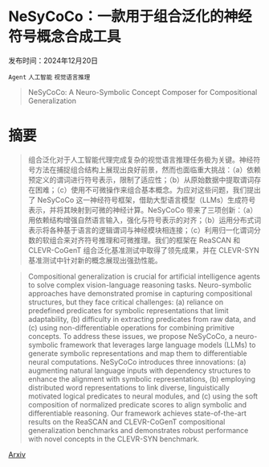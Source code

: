# NeSyCoCo：一款用于组合泛化的神经符号概念合成工具

发布时间：2024年12月20日

`Agent` `人工智能` `视觉语言推理`

> NeSyCoCo: A Neuro-Symbolic Concept Composer for Compositional Generalization

# 摘要

> 组合泛化对于人工智能代理完成复杂的视觉语言推理任务极为关键。神经符号方法在捕捉组合结构上展现出良好前景，然而也面临重大挑战：（a）依赖预定义的谓词进行符号表示，限制了适应性；（b）从原始数据中提取谓词存在困难；（c）使用不可微操作来组合基本概念。为应对这些问题，我们提出了 NeSyCoCo 这一神经符号框架，借助大型语言模型（LLMs）生成符号表示，并将其映射到可微的神经计算。NeSyCoCo 带来了三项创新：（a）用依赖结构增强自然语言输入，强化与符号表示的对齐；（b）运用分布式词表示将各种基于语言的逻辑谓词与神经模块相连接；（c）利用归一化谓词分数的软组合来对齐符号推理和可微推理。我们的框架在 ReaSCAN 和 CLEVR-CoGenT 组合泛化基准测试中取得了领先成果，并在 CLEVR-SYN 基准测试中针对新的概念展现出强劲性能。

> Compositional generalization is crucial for artificial intelligence agents to solve complex vision-language reasoning tasks. Neuro-symbolic approaches have demonstrated promise in capturing compositional structures, but they face critical challenges: (a) reliance on predefined predicates for symbolic representations that limit adaptability, (b) difficulty in extracting predicates from raw data, and (c) using non-differentiable operations for combining primitive concepts. To address these issues, we propose NeSyCoCo, a neuro-symbolic framework that leverages large language models (LLMs) to generate symbolic representations and map them to differentiable neural computations. NeSyCoCo introduces three innovations: (a) augmenting natural language inputs with dependency structures to enhance the alignment with symbolic representations, (b) employing distributed word representations to link diverse, linguistically motivated logical predicates to neural modules, and (c) using the soft composition of normalized predicate scores to align symbolic and differentiable reasoning. Our framework achieves state-of-the-art results on the ReaSCAN and CLEVR-CoGenT compositional generalization benchmarks and demonstrates robust performance with novel concepts in the CLEVR-SYN benchmark.

[Arxiv](https://arxiv.org/abs/2412.15588)